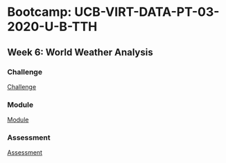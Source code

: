 # Bootcamp: UCB-VIRT-DATA-PT-03-2020-U-B-TTH

## Week 6: World Weather Analysis

### Challenge
[Challenge](challenge/)

### Module
[Module](module/)

### Assessment
[Assessment](assessment/)
